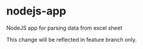 # nodejs-app
NodeJS app for parsing data from excel sheet

This change will be reflected in feature branch only. 
